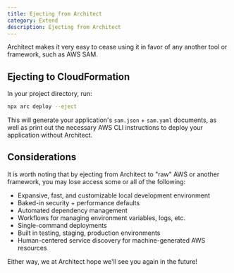 ```yaml
---
title: Ejecting from Architect
category: Extend
description: Ejecting from Architect
---
```


Architect makes it very easy to cease using it in favor of any another tool or framework, such as AWS SAM.


## Ejecting to CloudFormation

In your project directory, run:

```sh
npx arc deploy --eject
```

This will generate your application's `sam.json` + `sam.yaml` documents, as well as print out the necessary AWS CLI instructions to deploy your application without Architect.


## Considerations

It is worth noting that by ejecting from Architect to "raw" AWS or another framework, you may lose access some or all of the following:

- Expansive, fast, and customizable local development environment
- Baked-in security + performance defaults
- Automated dependency management
- Workflows for managing environment variables, logs, etc.
- Single-command deployments
- Built in testing, staging, production environments
- Human-centered service discovery for machine-generated AWS resources

Either way, we at Architect hope we'll see you again in the future!
